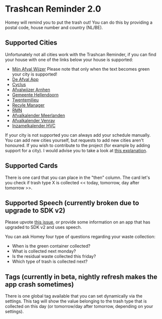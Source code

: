 # Trashcan Reminder 2.0
Homey will remind you to put the trash out! You can do this by providing a postal code, house number and country (NL/BE).

## Supported Cities
Unfortunately not all cities work with the Trashcan Reminder, if you can find your house with one of the links below your house is supported:

- [Mijn Afval Wijzer](http://www.mijnafvalwijzer.nl) Please note that only when the text becomes green your city is supported!
- [De Afval App](http://www.deafvalapp.nl/calendar/kalender_start.jsp)
- [Cyclus](http://afvalkalender.cyclusnv.nl/)
- [Afvalwijzer Arnhen](https://www.afvalwijzer-arnhem.nl)
- [Gemeente Hellendoorn](http://hellendoornafvalkalender.2go-mobile.com)
- [Twentemilieu](https://www.twentemilieu.nl)
- [Recyle Manager](http://www.recyclemanager.nl)
- [RMN](https://inzamelschema.rmn.nl/)
- [Afvalkalender Meerlanden](https://afvalkalender.meerlanden.nl/form)
- [Afvalkalender Venray](https://afvalkalender.venray.nl/form)
- [Inzamelkalender HVC](https://inzamelkalender.hvcgroep.nl/)

If your city is not supported you can always add your schedule manually. You can add new cities yourself, but requests to add new cities aren't honoured. If you wish to contribute to the project (for example by adding support for a city). I would advise you to take a look at [this explanation](https://github.com/robertraaijmakers/com.trashchecker/tree/master/developers).

## Supported Cards
There is one card that you can place in the "then" column. The card let's you check if trash type X is collected << today, tomorrow, day after tomorrow >>.

## Supported Speech (currently broken due to upgrade to SDK v2)
Please upvote [this issue](https://github.com/athombv/homey/issues/1779), or provide some information on an app that has upgraded to SDK v2 and uses speech.

You can ask Homey four type of questions regarding your waste collection:
- When is the green container collected?
- What is collected next monday?
- Is the residual waste collected this friday?
- Which type of trash is collected next?

## Tags (currently in beta, nightly refresh makes the app crash sometimes)
There is one global tag available that you can set dynamically via the settings. This tag will show the value belonging to the trash type that is collected on this day (or tomorrow/day after tomorrow, depending on your settings).
